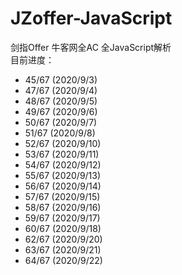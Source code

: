 # JZoffer-JavaScript
剑指Offer 牛客网全AC 全JavaScript解析  
目前进度：
- 45/67 (2020/9/3)
- 47/67 (2020/9/4)
- 48/67 (2020/9/5)
- 49/67 (2020/9/6)
- 50/67 (2020/9/7)
- 51/67 (2020/9/8)
- 52/67 (2020/9/10)
- 53/67 (2020/9/11)
- 54/67 (2020/9/12)
- 55/67 (2020/9/13)
- 56/67 (2020/9/14)
- 57/67 (2020/9/15)
- 58/67 (2020/9/16)
- 59/67 (2020/9/17)
- 60/67 (2020/9/18)
- 62/67 (2020/9/20)
- 63/67 (2020/9/21)
- 64/67 (2020/9/22)

